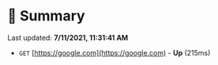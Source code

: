 # 📖 Summary
Last updated: **7/11/2021, 11:31:41 AM**

- `GET` [https://google.com](https://google.com) - **Up** (215ms)
